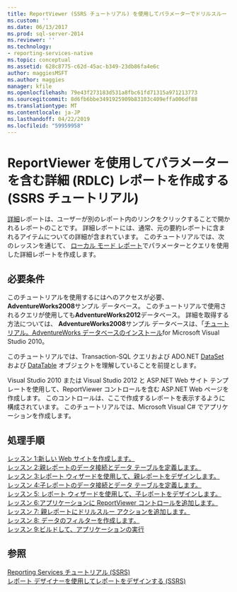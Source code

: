 ```yaml
---
title: ReportViewer (SSRS チュートリアル) を使用してパラメーターでドリルスルー (RDLC) レポートを作成 |Microsoft Docs
ms.custom: ''
ms.date: 06/13/2017
ms.prod: sql-server-2014
ms.reviewer: ''
ms.technology:
- reporting-services-native
ms.topic: conceptual
ms.assetid: 628c8775-c62d-45ac-b349-23db86fa4e6c
author: maggiesMSFT
ms.author: maggies
manager: kfile
ms.openlocfilehash: 79e43f273183d531a8fbc61fd71315a971213773
ms.sourcegitcommit: 8d6fb6bbe3491925909b83103c409effa006df88
ms.translationtype: MT
ms.contentlocale: ja-JP
ms.lasthandoff: 04/22/2019
ms.locfileid: "59959958"
---
```

# <a name="create-a-drillthrough-rdlc-report-with-parameters-using-reportviewer-ssrs-tutorial"></a>ReportViewer を使用してパラメーターを含む詳細 (RDLC) レポートを作成する (SSRS チュートリアル)
  [詳細](https://technet.microsoft.com/library/ff519554.aspx)レポートは、ユーザーが別のレポート内のリンクをクリックすることで開かれるレポートのことです。 詳細レポートには、通常、元の要約レポートに含まれるアイテムについての詳細が含まれています。 このチュートリアルでは、次のレッスンを通じて、 [ローカル モード レポート](local-vs-connected-mode-report-viewer-reporting-services-sharepoint-mode.md)でパラメーターとクエリを使用した詳細レポートを作成します。  
  
## <a name="requirements"></a>必要条件  
 このチュートリアルを使用するにはへのアクセスが必要、 **AdventureWorks2008**サンプル データベース。 このチュートリアルで使用されるクエリが使用しても**AdventureWorks2012**データベース。 詳細を取得する方法については、 **AdventureWorks2008**サンプル データベースは、「[チュートリアル。AdventureWorks データベースのインストール](https://msdn.microsoft.com/library/aa992075\(v=vs.100\).aspx)for Microsoft Visual Studio 2010。  
  
 このチュートリアルでは、Transaction-SQL クエリおよび ADO.NET [DataSet](https://msdn.microsoft.com/library/system.data.dataset\(v=vs.100\).aspx) および [DataTable](https://msdn.microsoft.com/library/system.data.datatable\(v=vs.100\).aspx) オブジェクトを理解していることを前提とします。  
  
 Visual Studio 2010 または Visual Studio 2012 と ASP.NET Web サイト テンプレートを使用して、ReportViewer コントロールを含む ASP.NET Web ページを作成します。 このコントロールは、ここで作成するレポートを表示するように構成されています。 このチュートリアルでは、Microsoft Visual C# でアプリケーションを作成します。  
  
## <a name="tasks"></a>処理手順  
 [レッスン 1:新しい Web サイトを作成します。](../reporting-services/lesson-1-create-a-new-web-site.md)   
 [レッスン 2:親レポートのデータ接続とデータ テーブルを定義します。](../reporting-services/lesson-2-define-a-data-connection-and-data-table-for-parent-report.md)   
 [レッスン 3:レポート ウィザードを使用して、親レポートをデザインします。](../reporting-services/lesson-3-design-the-parent-report-using-the-report-wizard.md)   
 [レッスン 4:子レポートのデータ接続とデータ テーブルを定義します。](../reporting-services/lesson-4-define-a-data-connection-and-data-table-for-child-report.md)   
 [レッスン 5: レポート ウィザードを使用して、子レポートをデザインします。](../reporting-services/lesson-5-design-the-child-report-using-the-report-wizard.md)   
 [レッスン 6:アプリケーションに ReportViewer コントロールを追加します。](../reporting-services/lesson-6-add-a-reportviewer-control-to-the-application.md)   
 [レッスン 7: 親レポートにドリルスルー アクションを追加します。](../reporting-services/lesson-7-add-drillthrough-action-on-parent-report.md)   
 [レッスン 8: データのフィルターを作成します。](../reporting-services/lesson-8-create-a-data-filter.md)   
 [レッスン 9:ビルドして、アプリケーションの実行](../reporting-services/lesson-9-build-and-run-the-application.md)  
  
## <a name="see-also"></a>参照  
 [Reporting Services チュートリアル &#40;SSRS&#41;](../reporting-services/reporting-services-tutorials-ssrs.md)   
 [レポート デザイナーを使用してレポートをデザインする &#40;SSRS&#41;](tools/design-reporting-services-paginated-reports-with-report-designer-ssrs.md)  
  
  
